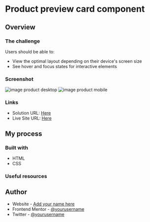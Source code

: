 # Product preview card component

## Overview

### The challenge

Users should be able to:

- View the optimal layout depending on their device's screen size
- See hover and focus states for interactive elements

### Screenshot

![image product desktop](/design/image_desktop.jpg)
![image product mobile](/design/image_mobile.jpg)

### Links

- Solution URL: [Here](https://github.com/sr1401/product-preview-card-component-main)
- Live Site URL: [Here](https://sr1401.github.io/product-preview-card-component-main/)

## My process

### Built with

- HTML
- CSS

### Useful resources

## Author

- Website - [Add your name here](https://www.your-site.com)
- Frontend Mentor - [@yourusername](https://www.frontendmentor.io/profile/yourusername)
- Twitter - [@yourusername](https://www.twitter.com/yourusername)

